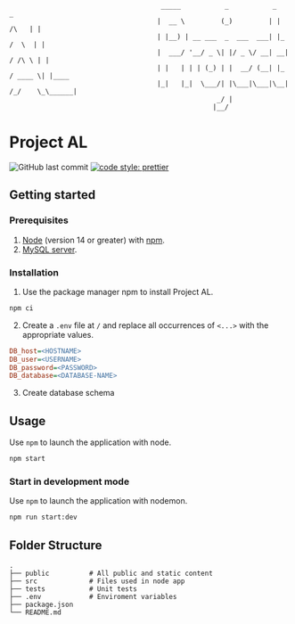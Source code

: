 ```
                                      _____           _           _              _      
                                     |  __ \         (_)         | |       /\   | |     
                                     | |__) | __ ___  _  ___  ___| |_     /  \  | |     
                                     |  ___/ '__/ _ \| |/ _ \/ __| __|   / /\ \ | |     
                                     | |   | | | (_) | |  __/ (__| |_   / ____ \| |____ 
                                     |_|   |_|  \___/| |\___|\___|\__| /_/    \_\______|
                                                    _/ |                                
                                                   |__/                                 
```
# Project AL
![GitHub last commit](https://img.shields.io/github/last-commit/KusinVitamin/Projekt-Hemsida)
[![code style: prettier](https://img.shields.io/badge/code_style-prettier-ff69b4.svg?style=flat)](https://github.com/prettier/prettier)

## Getting started

### Prerequisites
1. [Node](https://nodejs.org/) (version 14 or greater) with [npm](https://www.npmjs.com/).
2. [MySQL server](https://www.mysql.com/).

### Installation
1. Use the package manager npm to install Project AL.
```sh
npm ci
```

2. Create a `.env` file at `/` and replace all occurrences of `<...>` with the appropriate values.
```ini
DB_host=<HOSTNAME>
DB_user=<USERNAME>
DB_password=<PASSWORD>
DB_database=<DATABASE-NAME>
```

3. Create database schema


## Usage
Use `npm` to launch the application with node.
```sh
npm start
```

### Start in development mode
Use `npm` to launch the application with nodemon.
```sh
npm run start:dev
```

## Folder Structure
```
.
├── public          # All public and static content
├── src             # Files used in node app
├── tests           # Unit tests
├── .env            # Enviroment variables
├── package.json
└── README.md
```
